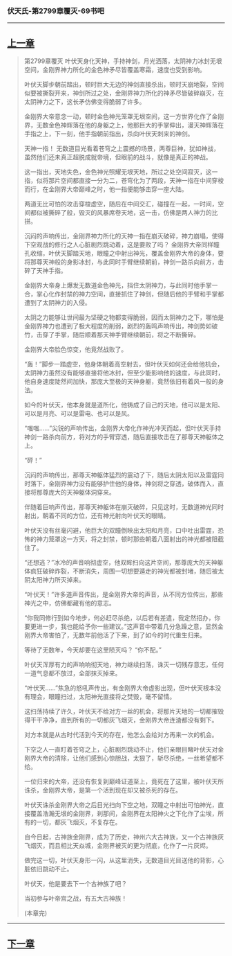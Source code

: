 ### 伏天氏-第2799章覆灭-69书吧

--------
[上一章](./5256172296c8792157dd620e182c9a51.md)
--------


>
>
>
>第2799章覆灭
>叶伏天身化天神，手持神剑，月光洒落，太阴神力冰封无垠空间，金刚界神力所化的金色神矛尽皆覆盖寒霜，速度也受到影响。
>
>叶伏天脚步朝前踏出，顿时巨大无边的神剑直接杀出，顿时天崩地裂，空间似要被撕裂开来，神剑所过之处，金刚界神力所化的神矛尽皆破碎崩灭，在太阴神力之下，这长矛仿佛变得脆弱了许多。
>
>金刚界大帝意念一动，顿时金色神光笼罩无垠空间，这一方世界化作了金刚界，无数金色神辉落在他的身躯之上，他那巨大的手掌伸出，漫天神辉落在手指之上，下一刻，他手指朝前指出，杀向叶伏天刺来的神剑。
>
>天神一指！
>无数道目光看着苍穹之上震撼的场景，两尊巨神，犹如神战，虽然他们还未真正超脱成就帝境，但眼前的战斗，就像是真正的神战。
>
>这一指出，天地失色，金色神光照耀无垠天地，所过之处空间寂灭，这一指，似将那片空间都直接一分为二，苍穹化为了两段，天神一指在中间穿梭而行，在金刚界大帝巅峰之时，他一指便能够击穿一座大陆。
>
>两道无比可怕的攻击穿梭虚空，随后在中间交汇，碰撞在一起，一时间，空间都似被撕碎了般，毁灭的风暴席卷天地，这一击，仿佛是两人神力的比拼。
>
>沉闷的声响传出，金刚界神力所化的天神一指在崩灭破碎，神力崩塌，使得下空观战的修行之人心脏剧烈跳动着，这是要败了吗？
>金刚界大帝同样瞳孔收缩，叶伏天脚踏天地，眼瞳之中射出神光，覆盖金刚界大帝的身体，要将那尊天神般的身影冰封，与此同时手臂继续朝前，神剑一路杀向前方，击碎了天神手指。
>
>金刚界大帝身上爆发无数道金色神光，挡住太阴神力，与此同时他手掌一合，掌心化作封禁的神力空间，直接抓住了神剑，但随后他的手臂和手掌都遭到了太阴神力的入侵。
>
>太阴之力能够让世间最为坚硬之物都变得脆弱，因而太阴神力之下，哪怕是金刚界神力也遭到了极大程度的削弱，剧烈的轰鸣声响传出，神剑势如破竹，击穿了手掌，随后顺着那天神手臂继续朝前，将之不断撕碎。
>
>金刚界大帝脸色惊变，他竟然战败了。
>
>“轰！”脚步一踏虚空，他身体朝着高空射去，但叶伏天如何还会给他机会，太阴神力虽然没有能够直接将他冰封，但至少能影响他的速度，与此同时，他自身速度陡然间加快，那庞大至极的天神身躯，竟然依旧有着风一般的身法。
>
>如今的叶伏天，他本身就是道所化，他铸成了自己的天地，他可以是太阳、可以是月亮、可以是雷电、也可以是风。
>
>“嗤嗤……”尖锐的声响传出，金刚界大帝化作神光冲天而起，但叶伏天手持神剑一路杀向前方，将对方的手臂穿透，随后直接攻击在了那尊天神躯体之上。
>
>“砰！”
>
>沉闷的声响传出，那尊天神躯体猛烈的震动了下，随后太阴太阳以及雷霆同时落下，金刚界神力没有能够护住他的身体，神剑将之穿透，破体而入，直接将那尊庞大的天神躯体洞穿来。
>
>伴随着巨响声传出，那尊天神躯体在崩灭破碎，只见这时，无数道神光同时射出，朝着不同的方位，还有神光射向叶伏天的眼睛。
>
>叶伏天没有丝毫闪避，他巨大的双瞳倒映出太阳和月亮，口中吐出雷霆，恐怖的神力笼罩这一方天，将之封禁，顿时那些朝着八面射出的神光都被阻截住了。
>
>“还想逃？”冰冷的声音响彻虚空，他双眸扫向这片空间，那尊庞大的天神躯体疯狂破碎炸裂，不断消失，周围一切想要遁走的神光都被封堵，随后被太阴太阳神力所灭掉来。
>
>“叶伏天！”许多道声音传出，是金刚界大帝的声音，从不同方位传出，那些神光之中，仿佛都藏有他的意志。
>
>“你我同修行到如今地步，何必赶尽杀绝，以后若有差遣，我定然招办，你要更进一步，我也能给予你一些建议。”这声音中带着几分急躁之意，显然金刚界大帝害怕了，无数年前他活了下来，到了如今的时代重生归来。
>
>等待了无数年，今天却要在这里陨灭吗？
>“你不配。”
>
>叶伏天浑厚有力的声响响彻天地，神力继续扫荡，诛灭一切残存意志，任何一道气息都不放过，全部抹灭掉来。
>
>“叶伏天……”焦急的怒吼声传出，有金刚界大帝虚影出现，但叶伏天根本没有理会，眼瞳扫过，太阳神光直接将之焚毁，毫不留情。
>
>这扫荡持续了许久，叶伏天不给对方一丝的机会，将那片天地的一切都摧毁得干干净净，直到所有的一切都灰飞烟灭，金刚界大帝连渣都没有剩下。
>
>对方本就是从古时代活到今天的存在，他怎么会给对方再来一次的机会。
>
>下空之人一直盯着苍穹之上，心脏剧烈跳动不止，他们亲眼目睹叶伏天对金刚界大帝的清除，让他们感到心惊胆战，太狠了，斩尽杀绝，一丝希望都不给。
>
>一位归来的大帝，还没有恢复到巅峰证道至上，竟死在了这里，被叶伏天所诛杀，金刚界大帝，是第一个活到现在却又被杀死的存在。
>
>叶伏天诛杀金刚界大帝之后目光扫向下空之地，双瞳之中射出可怕神光，直接覆盖浩瀚无垠的金刚界，刹那间，金刚界在太阳神火之下化作了尘埃，所有的一切，都灰飞烟灭，不复存在。
>
>自今日起，古神族金刚界，成为了历史，神州六大古神族，又一个古神族灰飞烟灭，而且相比天焱城，金刚界被灭的更为彻底，化作了一片灰烬。
>
>做完这一切，叶伏天身形一闪，从这里消失，无数道目光目送他的背影，心脏依旧跳动不止。
>
>叶伏天，他是要去下一个古神族了吧？
>
>当初参与叶帝宫之战，有五大古神族！
>
>(本章完)
>
>

--------
[下一章](./f2d615afc01805623fe7840abc54a9c1.md)
--------
